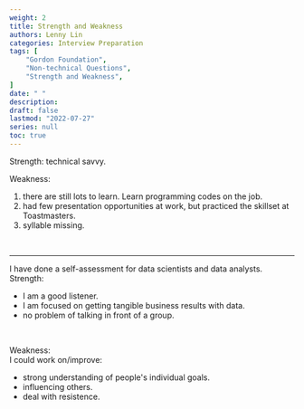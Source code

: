```yaml
---
weight: 2
title: Strength and Weakness
authors: Lenny Lin
categories: Interview Preparation
tags: [
    "Gordon Foundation",
    "Non-technical Questions",
    "Strength and Weakness",
]
date: " "
description: 
draft: false
lastmod: "2022-07-27"
series: null
toc: true
---
```




Strength: technical savvy.  

Weakness:  
1) there are still lots to learn. Learn programming codes on the job.
2) had few presentation opportunities at work, but practiced the skillset at Toastmasters.
3) syllable missing.  
<br />  

***
I have done a self-assessment for data scientists and data analysts.  
Strength:  
* I am a good listener.  
* I am focused on getting tangible business results with data.  
* no problem of talking in front of a group.  
<br />  

Weakness:  
I could work on/improve:
* strong understanding of people's individual goals.  
* influencing others.  
* deal with resistence.  

